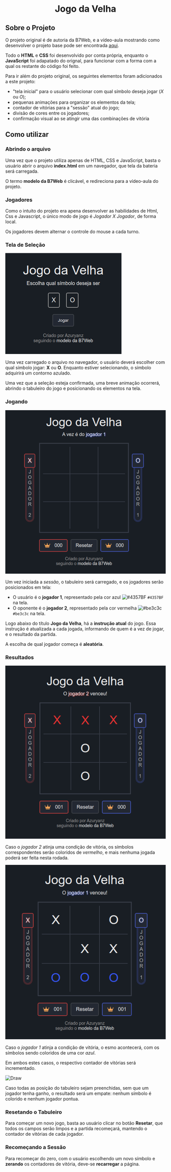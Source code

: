 <h1 align="center">Jogo da Velha</h1>

## Sobre o Projeto
O projeto original é de autoria da B7Web, e a vídeo-aula mostrando como desenvolver o projeto base pode ser encontrada [aqui](https://alunos.b7web.com.br/curso/javascript/d7js-projeto-4-jogo-da-velha).

Todo o **HTML** e **CSS** foi desenvolvido por conta própria, enquanto o **JavaScript** foi adapatado do orignal, para funcionar com a forma com a qual os restante do código foi feito.

Para ir além do projeto original, os seguintes elementos foram adicionados a este projeto:
- "tela inicial" para o usuário selecionar com qual símbolo deseja jogar (*X* ou *O*);
- pequenas animações para organizar os elementos da tela;
- contador de vitórias para a "sessão" atual do jogo;
- divisão de cores entre os jogadores;
- confirmação visual ao se atingir uma das combinações de vitória

## Como utilizar
### Abrindo o arquivo
Uma vez que o projeto utiliza apenas de HTML, CSS e JavaScript, basta o usuário abrir o arquivo **index.html** em um navegador, que tela da bateria será carregada.

O termo **modelo da B7Web** é clicável, e redireciona para a vídeo-aula do projeto.

### Jogadores
Como o intuito do projeto era apena desenvolver as habilidades de Html, Css e Javascript, o único modo de jogo é *Jogador X Jogador*, de forma local.

Os jogadores devem alternar o controle do mouse a cada turno.

### Tela de Seleção
![Tela_Sel](assets/images/tela_inicial.png)

Uma vez carregado o arquivo no navegador, o usuário deverá escolher com qual símbolo jogar: **X** ou **O**. Enquanto estiver selecionando, o símbolo adquirirá um contorno azulado. 

Uma vez que a seleção esteja confirmada, uma breve animação ocorrerá, abrindo o tabuleiro do jogo e posicionando os elementos na tela.

### Jogando
![Jogo_ini](assets/images/jogo_inicio.png)

Um vez iniciada a *sessão*, o tabuleiro será carregado, e os jogadores serão posicionados em tela:
- O usuário é o **jogador 1**, representado pela cor azul ![#4357BF](https://via.placeholder.com/15/4357BF/000000?text=+) `#4357BF` na tela.
- O oponente é o **jogador 2**, representado pela cor vermelha ![#be3c3c](https://via.placeholder.com/15/be3c3c/000000?text=+) `#be3c3c` na tela.

Logo abaixo do título **Jogo da Velha**, há a **instrução atual** do jogo. Essa instrução é atualizada a cada jogada, informando de quem é a vez de jogar, e o resultado da partida.

A escolha de qual jogador começa é **aleatória**.

### Resultados
![Red](assets/images/red_win.png)

Caso o *jogador 2* atinja uma condição de vitória, os símbolos correspondentes serão coloridos de *vermelho*, e mais nenhuma jogada poderá ser feita nesta rodada.

![Blue](assets/images/blue_win.png)

Caso o *jogador 1* atinja a condição de vitória, o esmo acontecerá, com os símbolos sendo coloridos de uma cor *azul*.

Em ambos estes casos, o respectivo contador de vitórias será incrementado.

![Draw](assets/images/draw_win.png)

Caso todas as posição do tabuleiro sejam preenchidas, sem que um jogador tenha ganho, o resultado será um empate: nenhum símbolo é colorido e nenhum jogador pontua.

### Resetando o Tabuleiro

Para começar um novo jogo, basta ao usuário clicar no botão **Resetar**, que todos os campos serão limpos e a partida recomeçará, mantendo o contador de vitórias de cada jogador.

### Recomeçando a Sessão

Para recomeçar do zero, com o usuário escolhendo um novo símbolo e **zerando** os contadores de vitória, deve-se **recarregar** a página.